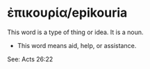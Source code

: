 # ἐπικουρία/epikouria
This word is a type of thing or idea. It is a noun.

* This word means aid, help, or assistance. 

See: Acts 26:22
